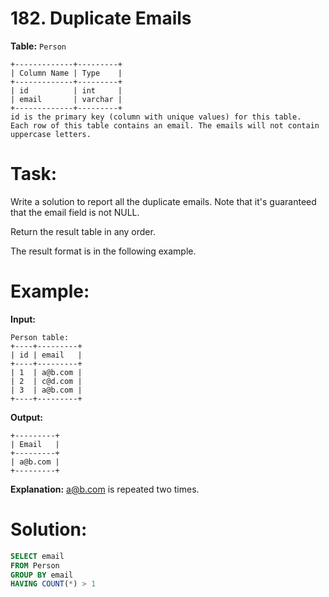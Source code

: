 # 182. Duplicate Emails

**Table:** ```Person```

```
+-------------+---------+
| Column Name | Type    |
+-------------+---------+
| id          | int     |
| email       | varchar |
+-------------+---------+
id is the primary key (column with unique values) for this table.
Each row of this table contains an email. The emails will not contain uppercase letters.
```

# **Task:**

Write a solution to report all the duplicate emails. Note that it's guaranteed that the email field is not NULL.

Return the result table in any order.

The result format is in the following example.

# **Example:**

**Input:**

```
Person table:
+----+---------+
| id | email   |
+----+---------+
| 1  | a@b.com |
| 2  | c@d.com |
| 3  | a@b.com |
+----+---------+
```

**Output:**

```
+---------+
| Email   |
+---------+
| a@b.com |
+---------+
```

**Explanation:** a@b.com is repeated two times.

# **Solution:**

``` SQL
SELECT email 
FROM Person
GROUP BY email
HAVING COUNT(*) > 1
```
